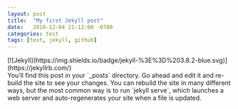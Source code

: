```yaml
---
layout: post
title:  "My first Jekyll post"
date:   2018-12-04 21:12:00 -0700
categories: test
tags: [test, jekyll, github]
---
```


<section id="blog-posts" class="bg-white text-dark py-5">
    [![Jekyll](https://img.shields.io/badge/jekyll-%3E%3D%203.8.2-blue.svg)](https://jekyllrb.com/)
    <div class="container fill-viewport-70 px-0">
      You’ll find this post in your `_posts` directory. Go ahead and edit it and re-build the site to see your changes. You can rebuild the site in many different ways, but the most common way is to run `jekyll serve`, which launches a web server and auto-regenerates your site when a file is updated.
    </div>
</section>
